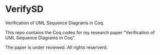 VerifySD
========

Verification of UML Sequence Diagrams in Coq.

This repo contains the Coq codes for my research paper "Verification of UML Sequence Diagrams in Coq". 

The paper is under reviewed. All rights reserverd.
